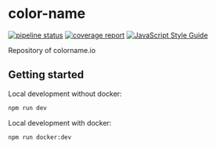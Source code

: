# color-name
[![pipeline status](https://gitlab.com/simonbreiter/color-name/badges/master/pipeline.svg)](https://gitlab.com/simonbreiter/color-name/commits/master)
[![coverage report](https://gitlab.com/simonbreiter/color-name/badges/master/coverage.svg)](https://gitlab.com/simonbreiter/color-name/commits/master)
[![JavaScript Style Guide](https://img.shields.io/badge/code_style-standard-brightgreen.svg)](https://standardjs.com)

Repository of colorname.io

## Getting started

Local development without docker:
```bash
npm run dev
```

Local development with docker:
```bash
npm run docker:dev
```
